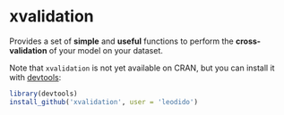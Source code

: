 xvalidation
===========

Provides a set of **simple** and **useful** functions to perform the **cross-validation** of your model on your dataset.

Note that `xvalidation` is not yet available on CRAN, but you can install it with [devtools](https://github.com/hadley/devtools):

```R
library(devtools)
install_github('xvalidation', user = 'leodido')
```
